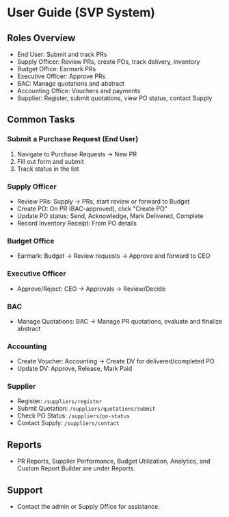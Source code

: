 # User Guide (SVP System)

## Roles Overview

-   End User: Submit and track PRs
-   Supply Officer: Review PRs, create POs, track delivery, inventory
-   Budget Office: Earmark PRs
-   Executive Officer: Approve PRs
-   BAC: Manage quotations and abstract
-   Accounting Office: Vouchers and payments
-   Supplier: Register, submit quotations, view PO status, contact Supply

## Common Tasks

### Submit a Purchase Request (End User)

1. Navigate to Purchase Requests → New PR
2. Fill out form and submit
3. Track status in the list

### Supply Officer

-   Review PRs: Supply → PRs, start review or forward to Budget
-   Create PO: On PR (BAC-approved), click "Create PO"
-   Update PO status: Send, Acknowledge, Mark Delivered, Complete
-   Record Inventory Receipt: From PO details

### Budget Office

-   Earmark: Budget → Review requests → Approve and forward to CEO

### Executive Officer

-   Approve/Reject: CEO → Approvals → Review/Decide

### BAC

-   Manage Quotations: BAC → Manage PR quotations, evaluate and finalize abstract

### Accounting

-   Create Voucher: Accounting → Create DV for delivered/completed PO
-   Update DV: Approve, Release, Mark Paid

### Supplier

-   Register: `/suppliers/register`
-   Submit Quotation: `/suppliers/quotations/submit`
-   Check PO Status: `/suppliers/po-status`
-   Contact Supply: `/suppliers/contact`

## Reports

-   PR Reports, Supplier Performance, Budget Utilization, Analytics, and Custom Report Builder are under Reports.

## Support

-   Contact the admin or Supply Office for assistance.
